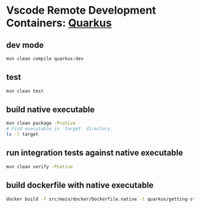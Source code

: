 # Vscode Remote Development Containers: [Quarkus](https://quarkus.io)

## dev mode

```bash
mvn clean compile quarkus:dev
```

## test

```bash
mvn clean test
```

## build native executable

```bash
mvn clean package -Pnative
# Find executable in `target` directory.
ls -l target
```

## run integration tests against native executable

```bash
mvn clean verify -Pnative
```

## build dockerfile with native executable

```bash
docker build -f src/main/docker/Dockerfile.native -t quarkus/getting-started .
```
